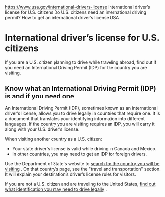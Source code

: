 

https://www.usa.gov/international-drivers-license
International driver’s license for U.S. citizens
Do U.S. citizens need an international driving permit?
How to get an international driver’s license USA

International driver’s license for U.S. citizens
==================================================

If you are a U.S. citizen planning to drive while traveling abroad, find out if you need an International Driving Permit (IDP) for the country you are visiting.

**Know what an International Driving Permit (IDP) is and if you need one**
--------------------------------------------------------------------------

An International Driving Permit (IDP), sometimes known as an international driver’s license, allows you to drive legally in countries that require one. It is a document that translates your identifying information into different languages. If the country you are visiting requires an IDP, you will carry it along with your U.S. driver’s license.

When visiting another country as a U.S. citizen:

* Your state driver's license is valid while driving in Canada and Mexico.
* In other countries, you may need to get an IDP for foreign drivers.

Use the Department of State's website to
[search for the country you will be visiting](https://travel.state.gov/content/travel/en/international-travel/International-Travel-Country-Information-Pages.html)
. On that country’s page, see the "travel and transportation" section. It will explain your destination’s driver’s license rules for visitors.

If you are not a U.S. citizen and are traveling to the United States,
[find out what identification you may need to drive legally](https://www.usa.gov/non-citizen-driving)
.
